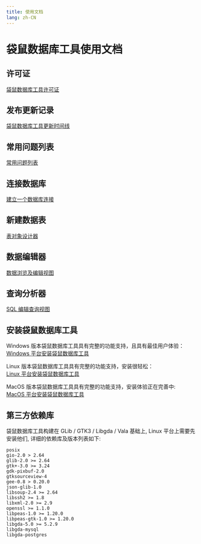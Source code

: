 ```yaml
---
title: 使用文档
lang: zh-CN
---
```


# 袋鼠数据库工具使用文档
## 许可证
[袋鼠数据库工具许可证](license.md)

## 发布更新记录
[袋鼠数据库工具更新时间线](changelog.md)

## 常用问题列表
[常用问题列表](faq.md)

## 连接数据库
[建立一个数据库连接](connection.md)

## 新建数据表
[表对象设计器](schema.md)

## 数据编辑器
[数据浏览及编辑视图](datagrid.md)

## 查询分析器
[SQL 编辑查询视图](editor.md)


## 安装袋鼠数据库工具
Windows 版本袋鼠数据库工具具有完整的功能支持，且具有最佳用户体验：<br/>
[Windows 平台安装袋鼠数据库工具](install_windows.md)

Linux 版本袋鼠数据库工具具有完整的功能支持，安装很轻松：<br/>
[Linux 平台安装袋鼠数据库工具](install_linux.md)

MacOS 版本袋鼠数据库工具具有完整的功能支持，安装体验正在完善中:<br/>
[MacOS 平台安装袋鼠数据库工具](install_macos.md)

## 第三方依赖库
袋鼠数据库工具构建在 GLib / GTK3 / Libgda / Vala 基础上, Linux 平台上需要先安装他们, 详细的依赖库及版本列表如下:
```Text
posix
gio-2.0 > 2.64
glib-2.0 >= 2.64
gtk+-3.0 >= 3.24
gdk-pixbuf-2.0
gtksourceview-4
gee-0.8 > 0.20.0
json-glib-1.0
libsoup-2.4 >= 2.64
libssh2 >= 1.8
libxml-2.0 >= 2.9
openssl >= 1.1.0
libpeas-1.0 >= 1.20.0
libpeas-gtk-1.0 >= 1.20.0
libgda-5.0 >= 5.2.9
libgda-mysql
libgda-postgres
```

<Vssue :issue-id="2" :title="$title" />
